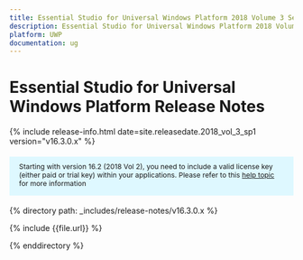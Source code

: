 ```yaml
---
title: Essential Studio for Universal Windows Platform 2018 Volume 3 Service Pack 1 Release Notes 
description: Essential Studio for Universal Windows Platform 2018 Volume 3 Service Pack 1 Release Notes 
platform: UWP
documentation: ug
---
```


# Essential Studio for Universal Windows Platform Release Notes 

{% include release-info.html date=site.releasedate.2018_vol_3_sp1  version="v16.3.0.x" %} 

<style>
#license {
    font-size: .88em!important;
margin-top: 1.5em;     margin-bottom: 1.5em;
    background-color: #def8ff;
    padding: 10px 17px 14px;
}
</style>

<div id="license">
Starting with version 16.2 (2018 Vol 2), you need to include a valid license key (either paid or trial key) within your applications. 
Please refer to this <a href="/common/essential-studio/licensing/license-key">help topic</a> for more information 
</div>


{% directory path: _includes/release-notes/v16.3.0.x %}

{% include {{file.url}} %}

{% enddirectory %}